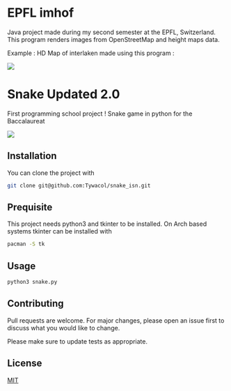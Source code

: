 # EPFL imhof

Java project made during my second semester at the EPFL, Switzerland. This program renders images from OpenStreetMap and height maps data.

Example : HD Map of interlaken made using this program :

![](https://github.com/Tywacol/EPFL_imhof/blob/master/examples_files/interlaken/interlakenhighHD300.png?raw=true)

# Snake Updated 2.0

First programming school project ! Snake game in python for the Baccalaureat

![](snake.gif)

## Installation

You can clone the project with
```bash
git clone git@github.com:Tywacol/snake_isn.git
```

## Prequisite

This project needs python3 and tkinter to be installed.
On Arch based systems tkinter can be installed with
```bash
pacman -S tk
```

## Usage

```bash
python3 snake.py
```

## Contributing
Pull requests are welcome. For major changes, please open an issue first to discuss what you would like to change.

Please make sure to update tests as appropriate.

## License
[MIT](https://choosealicense.com/licenses/mit/)

